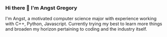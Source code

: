 ### Hi there 👋 I'm **Angst Gregory**

I'm Angst, a motivated computer science major with experience working with C++, Python, Javascript. Currently trying my best to learn more things and broaden my horizon pertaining to coding and the industry itself.
